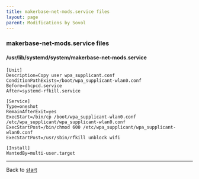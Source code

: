 ```yaml
---
title: makerbase-net-mods.service files
layout: page
parent: Modifications by Sovol
---
```

### makerbase-net-mods.service files

#### /usr/lib/systemd/system/makerbase-net-mods.service
```
[Unit]
Description=Copy user wpa_supplicant.conf
ConditionPathExists=/boot/wpa_supplicant-wlan0.conf
Before=dhcpcd.service
After=systemd-rfkill.service

[Service]
Type=oneshot
RemainAfterExit=yes
ExecStart=/bin/cp /boot/wpa_supplicant-wlan0.conf /etc/wpa_supplicant/wpa_supplicant-wlan0.conf
ExecStartPost=/bin/chmod 600 /etc/wpa_supplicant/wpa_supplicant-wlan0.conf
ExecStartPost=/usr/sbin/rfkill unblock wifi

[Install]
WantedBy=multi-user.target
```

----
Back to [start](index.md)
